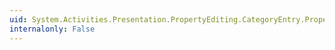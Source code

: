 ```yaml
---
uid: System.Activities.Presentation.PropertyEditing.CategoryEntry.PropertyChanged
internalonly: False
---
```

